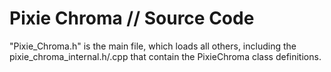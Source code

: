 # Pixie Chroma // Source Code

"Pixie_Chroma.h" is the main file, which loads all others, including the pixie_chroma_internal.h/.cpp that contain the PixieChroma class definitions.
